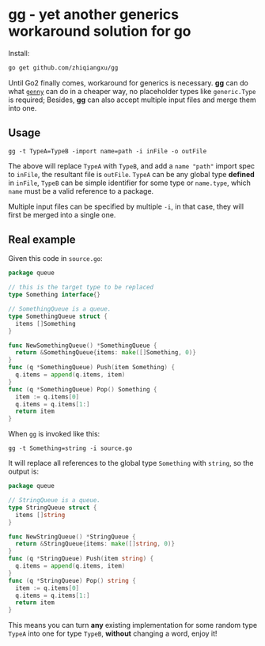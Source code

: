 # gg - yet another generics workaround solution for go

Install:

```bash
go get github.com/zhiqiangxu/gg
```

Until Go2 finally comes, workaround for generics is necessary. **gg** can do what [`genny`](https://github.com/cheekybits/genny) can do in a cheaper way, no placeholder types like `generic.Type` is required; Besides, **gg** can also accept multiple input files and merge them into one.


## Usage

```
gg -t TypeA=TypeB -import name=path -i inFile -o outFile
```

The above will replace `TypeA` with `TypeB`, and add a `name "path"` import spec to `inFile`, the resultant file is `outFile`.
`TypeA` can be any global type **defined** in `inFile`, `TypeB` can be simple identifier for some type or `name.type`, which `name` must be a valid reference to a package.


Multiple input files can be specified by multiple `-i`, in that case, they will first be merged into a single one.

## Real example

Given this code in `source.go`:

```go
package queue

// this is the target type to be replaced
type Something interface{}

// SomethingQueue is a queue.
type SomethingQueue struct {
  items []Something
}

func NewSomethingQueue() *SomethingQueue {
  return &SomethingQueue{items: make([]Something, 0)}
}
func (q *SomethingQueue) Push(item Something) {
  q.items = append(q.items, item)
}
func (q *SomethingQueue) Pop() Something {
  item := q.items[0]
  q.items = q.items[1:]
  return item
}
```

When `gg` is invoked like this:

```
gg -t Something=string -i source.go
```

It will replace all references to the global type `Something` with `string`, so the output is:

```go
package queue

// StringQueue is a queue.
type StringQueue struct {
  items []string
}

func NewStringQueue() *StringQueue {
  return &StringQueue{items: make([]string, 0)}
}
func (q *StringQueue) Push(item string) {
  q.items = append(q.items, item)
}
func (q *StringQueue) Pop() string {
  item := q.items[0]
  q.items = q.items[1:]
  return item
}
```

This means you can turn **any** existing implementation for some random type `TypeA` into one for type `TypeB`, **without** changing a word, enjoy it!
